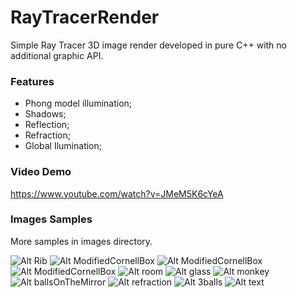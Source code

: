 # RayTracerRender
Simple Ray Tracer 3D image render developed in pure C++ with no additional graphic API.

### Features
* Phong model illumination;
* Shadows;
* Reflection;
* Refraction;
* Global Ilumination;

### Video Demo
https://www.youtube.com/watch?v=JMeM5K6cYeA

### Images Samples
More samples in images directory.

![Alt Rib](https://github.com/leandropaganotti/RayTracerRender/blob/master/images/rib_0000_SPP4_T00.00.17.346.png)
![Alt ModifiedCornellBox](https://github.com/leandropaganotti/RayTracerRender/blob/master/images/ModifiedCornellBox_0000.png)
![Alt ModifiedCornellBox](https://github.com/leandropaganotti/RayTracerRender/blob/master/images/ModifiedCornellBox2_IMG0000_SPP4096_T00:39:50:456.png)
![Alt ModifiedCornellBox](https://github.com/leandropaganotti/RayTracerRender/blob/master/images/ModifiedCornellBox3_IMG0000_SPP500_T00:04:34:478.png)
![Alt room](https://github.com/leandropaganotti/RayTracerRender/blob/master/images/room_0000.png)
![Alt glass](https://github.com/leandropaganotti/RayTracerRender/blob/master/images/IMG_1979.PNG)
![Alt monkey](https://github.com/leandropaganotti/RayTracerRender/blob/master/images/monkeyModel_IMG0000_SPP8_T00:01:32:893.png)
![Alt ballsOnTheMirror](https://github.com/leandropaganotti/RayTracerRender/blob/master/images/ballsOnTheMirror.0000.jpg)
![Alt refraction](https://github.com/leandropaganotti/RayTracerRender/blob/master/images/refraction.0000.png)
![Alt 3balls](https://github.com/leandropaganotti/RayTracerRender/blob/master/images/3ballsOnTheFloor.0000.jpg)
![Alt text](https://github.com/leandropaganotti/RayTracerRender/blob/master/images/ptexture.0000.jpg)
